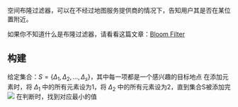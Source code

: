 空间布隆过滤器，可以在不经过地图服务提供商的情况下，告知用户其是否在某位置附近。

如果你不知道什么是布隆过滤器，请看看这篇文章：[Bloom Filter](../../../algo/bloom-filter/Bloom%20Filter.md)

## 构建

给定集合：$S=\left\{\Delta_{1}, \Delta_{2}, \ldots, \Delta_{s}\right\}$，其中每一项都是一个感兴趣的目标地点
在添加元素时，将 $\Delta_{1}$ 中的所有元素设为1，将 $\Delta_{2}$ 中的所有元素设为2，直到集合S被添加完
![](https://pic-1257412153.cos.ap-nanjing.myqcloud.com/images/images/2022/11/15/20221115154352-93acd9.png)
在判断时，找到对应最小的值
